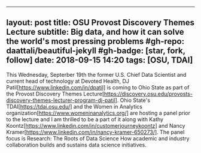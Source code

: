 
---
layout: post
title: OSU Provost Discovery Themes Lecture
subtitle: Big data, and how it can solve the world's most pressing problems
#gh-repo: daattali/beautiful-jekyll
#gh-badge: [star, fork, follow]
date: 2018-09-15 14:20
tags: [OSU, TDAI]
---

This Wednesday, Septerber 19th the former U.S. Chief Data Scientist and current head of technology at Devoted Health, DJ Patil[https://www.linkedin.com/in/dpatil] is coming to Ohio State as part of the Provost Discovery Themes Lecture[https://discovery.osu.edu/provosts-discovery-themes-lecturer-program-dj-patil].   Ohio State's TDAI[https://tdai.osu.edu/] and the Women in Analytics organization[https://www.womeninanalytics.org/] are hosting a panel prior to the lecture and I am thrilled to be a part of it along with Kathy Koontz[https://www.linkedin.com/in/customerjourneykoontz] and Nancy Kramer[https://www.linkedin.com/in/nancy-kramer-650273/]. The panel focus is Research: The Roots of Data Science How academic and industry collaboration builds and sustains data science initiatives. 
